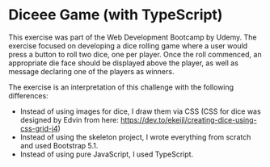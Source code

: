 # Diceee Game (with TypeScript)
This exercise was part of the Web Development Bootcamp by Udemy. The exercise focused on developing a dice rolling game where a user would press a button to roll two dice, one per player. Once the roll commenced, an appropriate die face should be displayed above the player, as well as message declaring one of the players as winners. 

The exercise is an interpretation of this challenge with the following differences:
- Instead of using images for dice, I draw them via CSS (CSS for dice was designed by Edvin from here: https://dev.to/ekeijl/creating-dice-using-css-grid-j4)
- Instead of using the skeleton project, I wrote everything from scratch and used Bootstrap 5.1.
- Instead of using pure JavaScript, I used TypeScript.
